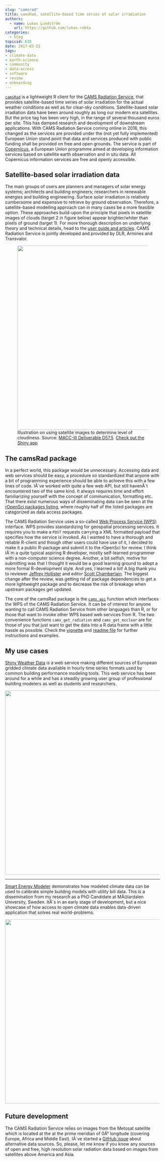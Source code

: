 ```yaml
---
slug: "camsrad"
title: camsRad, satellite-based time series of solar irradiation
authors:
  - name: Lukas Lundström
    url: https://github.com/lukas-rokka
categories:
  - blog
topicid: 635
date: 2017-03-21
tags:
- climate-data
- earth-science
- community
- data-access
- software
- review
- onboarding
---
```


[`camsRad`](https://github.com/ropenscilabs/camsRad) is a lightweight R client for the [CAMS Radiation Service](http://www.soda-pro.com/web-services/radiation/cams-radiation-service), that provides satellite-based time series of solar irradiation for the actual weather conditions as well as for clear-sky conditions. Satellite-based solar irradiation data have been around roughly as long our modern era satellites. But the price tag has been very high, in the range of several thousand euros per site. This has damped research and development of downstream applications. With CAMS Radiation Service coming online in 2016, this changed as the services are provided under the (not yet fully implemented) European Union stand point that data and services produced with public funding shall be provided on free and open grounds. The service is part of [Copernicus](http://www.copernicus.eu), a European Union programme aimed at developing information services based on satellite earth observation and in situ data. All Copernicus information services are free and openly accessible.

## Satellite-based solar irradiation data

The main groups of users are planners and managers of solar energy systems; architects and building engineers; researchers in renewable energies and building engineering. Surface solar irradiation is relatively cumbersome and expensive to retrieve by ground observation. Therefore, a satellite-based modelling approach can in many cases be a more feasible option. These approaches build-upon the principle that pixels in satellite images of clouds (target 2 in figure below) appear brighter/whiter than pixels of ground (target 1). For more thorough description on underlying theory and technical details, head to the [user guide and articles](http://www.soda-pro.com/web-services/radiation/cams-radiation-service/info). CAMS Radiation Service is jointly developed and provided by DLR, Armines and Transvalor.

<figure>
  <img src="/assets/blog-images/2017-03-21-camsRad/sat_solar_radiation_illustration.png" width="600px" style="display: block; margin: auto;" />
  <figcaption>Illustration on using satellite images to determine level of cloudiness. Source: <a href="https://atmosphere.copernicus.eu/sites/default/files/repository/MACCIII_RAD_DEL_D57.5_final_0.pdf">MACC-III Deliverable D57.5</a>&nbsp;&nbsp;<a href=https://rokka.shinyapps.io/shinyweatherdata>Check out the Shiny app</a></figcaption>
</figure>

## The camsRad package

In a perfect world, this package would be unnecessary. Accessing data and web services should be easy, a procedure so standardized that anyone with a bit of programming experience should be able to achieve this with a few lines of code. IÂ´ve worked with quite a few web API, but still havenÂ´t encountered two of the same kind. It always requires time and effort familiarizing yourself with the concept of communication, formatting etc. That there exist numerous ways of disseminating data can be seen at the [rOpenSci packages listing](https://ropensci.org/packages), where roughly half of the listed packages are categorized as data access packages.

The CAMS Radiation Service uses a so-called [Web Process Service (WPS)](http://www.opengeospatial.org/standards/wps) interface. WPS provides standardizing for geospatial processing services. It requires you to make a `POST` requests carrying a XML formatted payload that specifies how the service is invoked. As I wanted to have a thorough and reliable R-client and though other users could have use of it, I decided to make it a public R-package and submit it to the rOpenSci for review. I think IÂ´m a quite typical aspiring R developer, mostly self-learned programmer with a non-computer science degree. Another, a bit selfish, motive for submitting was that I thought it would be a good learning ground to adopt a more formal R-development style. And yes, I learned a lot! A big thank you to reviewer [Jeffrey Hollister](https://github.com/jhollist) and editor [Scott Chamberlain](https://github.com/sckott). The biggest change after the review, was getting rid of package dependencies to get a more lightweight package and to decrease the risk of breakage when upstream packages get updated.

The core of the camsRad package is the [`cams_api`](https://github.com/ropenscilabs/camsRad/blob/master/R/cams_api.R) function which interfaces the WPS of the CAMS Radiation Service. It can be of interest for anyone wanting to call CAMS Radiation Service from other languages than R, or for those that want to invoke other WPS based web services from R. The two convenience functions `cams_get_radiation` and `cams_get_mcclear` are for those of you that just want to get the data into a R data frame with a little hassle as possible. Check the [vignette](https://cran.r-project.org/web/packages/camsRad/vignettes/CAMS_solar_data.html) and [readme file](https://github.com/ropenscilabs/camsRad/blob/master/README.md) for further instructions and examples.

## My use cases

[Shiny Weather Data](https://rokka.shinyapps.io/shinyweatherdata) is a web service making different sources of European gridded climate data available in hourly time series formats used by common building performance modeling tools. This web service has been around for a while and has a steadily growing user group of professional building modelers as well as students and researchers.

<a href=https://rokka.shinyapps.io/shinyweatherdata>
  <img src="/assets/blog-images/2017-03-21-camsRad/screenshot_ShinyWeatherData.png" width="600px" style="display: block; margin: auto;" />
</a>

***

[Smart Energy Modeler](https://rokka.shinyapps.io/smartep) demonstrates how modeled climate data can be used to calibrate simple building models with utility bill data. This is a dissemination from my research as a PhD Candidate at MÃ¤lardalen University, Sweden. ItÂ´s in an early stage of development, but a nice showcase of how access to open climate data enables data-driven application that solves real world-problems.

<a href=https://rokka.shinyapps.io/smartep>
  <img src="/assets/blog-images/2017-03-21-camsRad/screenshot_SmartEnergyModeler.png" width="600px" style="display: block; margin: auto;" />
</a>

## Future development

The CAMS Radiation Service relies on images from the Metosat satellite which is located at the at the prime meridian of 0Â° longitude (covering Europe, Africa and Middle East). IÂ´ve started a [GitHub issue](https://github.com/ropenscilabs/camsRad/issues/2) about alternative data sources. So, please, let me know if you know any sources of open and free, high resolution solar radiation data based on images from satellites above America and Asia.

